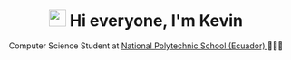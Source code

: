 <h1 align="center">
  <img src="https://media.giphy.com/media/hvRJCLFzcasrR4ia7z/giphy.gif" height="30px">
  Hi everyone, I'm Kevin  
</h1>
<p align="center">
  Computer Science Student at <a href="https://www.epn.edu.ec/"> National Polytechnic School (Ecuador) </a>
  🏫🇪🇨
</p>
